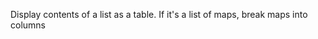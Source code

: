 
[comment]: # (UtilsCanvasModule)
Display contents of a list as a table. If it's a list of maps, break maps into columns
